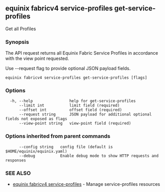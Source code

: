 ## equinix fabricv4 service-profiles get-service-profiles

Get all Profiles

### Synopsis

The API request returns all Equinix Fabric Service Profiles in accordance with the view point requested.

Use --request flag to provide optional JSON payload fields.

```
equinix fabricv4 service-profiles get-service-profiles [flags]
```

### Options

```
  -h, --help                help for get-service-profiles
      --limit int           limit field (required)
      --offset int          offset field (required)
      --request string      JSON payload for additional optional fields not exposed as flags
      --view-point string   view-point field (required)
```

### Options inherited from parent commands

```
      --config string   config file (default is $HOME/equinix/equinix.yaml)
      --debug           Enable debug mode to show HTTP requests and responses
```

### SEE ALSO

* [equinix fabricv4 service-profiles](equinix_fabricv4_service-profiles.md)	 - Manage service-profiles resources

